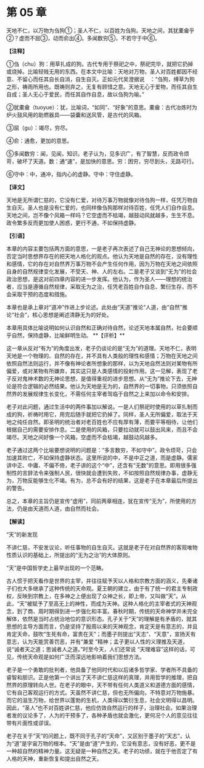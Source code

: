 # 第 05 章

天地不仁，以万物为刍狗①；圣人不仁，以百姓为刍狗。天地之间，其犹橐龠乎②？虚而不屈③，动而俞出④。多闻数穷⑤，不若守于中⑥。

**【注释】**


①刍（chu）狗：用草扎成的狗。古代专用于祭祀之中，祭祀完毕，就把它扔掉或烧掉。比喻轻贱无用的东西。在本文中比喻：天地对万物，圣人对百姓都因不经意、不留心而任其自长自消，自生自灭。正如元代吴澄据说　：“刍狗，缚草为狗之形，祷雨所用也。既祷则弃之，无复有顾惜之意。天地无心于爱物，而任其自生自成；圣人无心于爱民，而任其自作自息，故以刍狗为喻。”

②犹橐龠（tuoyue）：犹，比喻词，“如同”、“好象”的意思。橐龠：古代冶炼时为炉火鼓风用的助燃器具——袋囊和送风管，是古代的风箱。

③屈（gu）：竭尽，穷尽。

④俞：通愈，更加的意思。

⑤多闻数穷：闻，见闻，知识。老子认为，见多识广，有了智慧，反而政令烦苛，破坏了天道。数：通“速”，是加快的意思。穷：困穷，穷尽到头，无路可行。

⑥守中：中，通冲，指内心的虚静。守中：守住虚静。


**【译文】**

天地是无所谓仁慈的，它没有仁爱，对待万事万物就像对待刍狗一样，任凭万物自生自灭。圣人也是没有仁爱的，也同样像刍狗那样对待百姓，任凭人们自作自息。天地之间，岂不像个风箱一样吗？它空虚而不枯竭，越鼓动风就越多，生生不息。政令繁多反而更加使人困惑，更行不通，不如保持虚静。

**【引语】**

本章的内容主要包括两方面的意思，一是老子再次表述了自己无神论的思想倾向，否定当时思想界存在的把天地人格化的观点。他认为天地是自然的存在，没有理性和感情，它的存在对自然界万事万物不会产生任何作用，因为万物在天地之间依照自身的自然规律变化发展，不受天、神、人的左右。二是老子又谈到“无为”的社会政治思想，是这对前四章内容的进一步发挥。他认为，作为圣人——理想的统治者，应当是遵循自然规律，采取无为之治，任凭老百姓自作自息、繁衍生存，而不会采取干预的态度和措施。

本章也是承上章对“道冲”作进上步论述。此处由“天道”推论“人道，由“自然”推论“社会”，核心思想是阐述清静无为的好处。

本章用具体比喻说明如何认识自然和正确对待自然，论述天地本属自然，社会要顺乎自然，保持虚静，比喻鲜明生动。
\**【评析】**

这一章从反对“有为”的角度出发，老子仍谈论的是“无为”的道理。天地不仁，表明天地是一个物理的、自然的存在，并不具有人类般的理性和感情；万物在天地之间依照自然法则运行，并不像有神论者所想象的那样，以为天地自然法则对某物有所偏爱，或对某物有所嫌弃，其实这只是人类感情的投射作用。这一见解，表现了老子反对鬼神术数的无神论思想，是值得重视的进步思想。从“无为”推论下去，无神论是符合逻辑的必然结果。他认为天地是无为的，自然界的一切事物，只须依照自然界的发展规律生长变化，不需任何主宰者驾临于自然之上来加以命令和安排。

老子对此问题，通过生活中的两件事加以解说。一是人们祭祀时使用的以草扎制而成的狗，祈祷时用它，用完后随手就把它扔掉了。同样，圣人无所偏爱，取法于天地之纯任自然。即圣明的统治者对老百姓也不应有厚有薄，而要平等相待，让他们根据自己的需要安排作息。二是使用的风箱，只要拉动就可以鼓出风来，而且不会竭尽。天地之间好像一个风箱，空虚而不会枯竭，越鼓动风越多。

老子通过这两个比喻要想说明的问题是：“多言数穷，不如守中”。政令烦苛，只会加速其败亡，不如保持虚静状态。这里所说的中，不是中正之道，而是虚静。儒家讲中正、中庸、不偏不倚，老子讲的这个“中”，还含有“无数”的意思。即用很多强制性的言辞法令来强制人民，很快就会遭到失败，不如按照自然规律办事，虚静无为，万物反能够生化不竭。有为，总不会有好的结果，这是老子在本章最后所提出的警告。

总之，本章的主旨仍是宣传“虚用”，同前两章相连，犹在宣传“无为”，所使用的方法，仍是由天道而人道，由自然而社会。

**【解读】**

“天”的新发现

不讲仁慈，不安发议论，听任事物的自生自灭。这就是老子在对自然界的客观唯物性质认识的基础上，所提出的“无为之治”的大体原则。

“天”是中国哲学史上最早出现的一个范畴。

古人惯于把天看作是世界的主宰，并往往赋予天以人格和宗教方面的涵义，先秦诸子们也大多继承了这种传统的天命观。夏王朝的建立，由于有了统一的君主专制政权，反映到宗教上，在多神之上便出现了众神之长，即上帝，又叫做“天”。从此，“天”被赋予了至高无上的神性，而成为天神。这种人格化的主宰者式的天神观念，到了商、周时期得到进一步强化和丰富。春秋时期，传统的天命神学并未完全解体，依然是当时占统治地位的意识形态。孔子关于“天”的理解是有矛盾的，就其思想的主导方面而言，仍是坚持了殷周以来的天神观念，肯定天是有意志的，并且肯定天命，鼓吹“生死有命，富贵在天”；而墨子则提出“天志”、“天意”，宣扬天有意志，认为天能赏善罚恶，并有“兼爱 ”精神；孟子更以人性的义理推及天道，说“诚者天之道；思诚者人之道。”时至今天，人们还常说 “天理难容”这样的话，可见，传统天命观是如何广泛而深远地影响着我们思想方法。

老子是一个勇敢的批判者，他具备了他同时代和以后诸多哲学家、学者所不具备的睿智和胆识。正是他第一个讲出了天不讲仁慈这样的真理，并用哲学的推理，把自然界的原理转向人世。在老子的眼中，天不带有任何人类道义和道德方面的感情，它有自己客观运行的方式。天虽然不讲仁慈，但也无所偏向，不特意对万物施暴。而它的滋生万物，给世界以蓬勃的生机，人类得以繁衍生息，社会文明得以昌明。因此，“圣人”也不对百姓讲仁慈，他应仿效自然运行的样子，治理社会。如果治理者发的议论多了，人为的干预多了，各种矛盾也就会激化，更何况个人的意见往往带有片面性或谬误。

老子在关于“天”的问题上，既不同于孔子的“天命”，又区别于墨子的“天志”，认为“道”是宇宙万物的根本。“天”是由“道”产生的，它没有意志，没有好恶，更不是一种超自然的精神力量。这无疑是一种自然之天。老子的功绩，就在于他否定了有人格的天神，重新恢复和提出自然之天。
